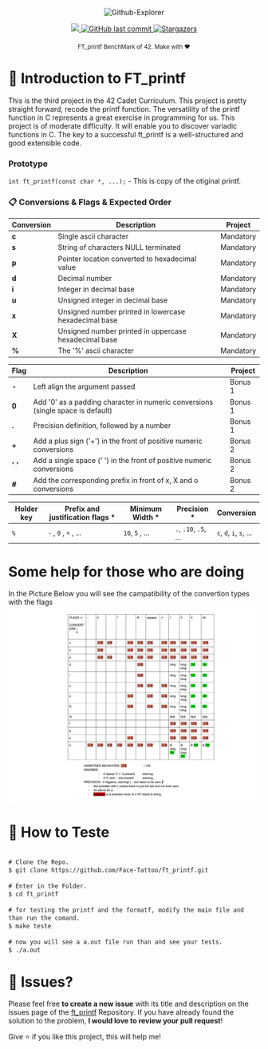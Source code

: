 <div>
<p align="center">
   <img src="./files/faceTatoo.png" alt="Github-Explorer" width="500"/>
</p>
</div>
<p align="center">
  <a aria-label="Completed" href="https://www.42sp.org.br/">
    <img src="https://img.shields.io/badge/42.sp-printf-01ca73?logo="></img>
  </a>
  <a href="https://github.com/Face-Tattoo/ft_printf/commits/master">
    <img alt="GitHub last commit" src="https://img.shields.io/github/last-commit/luizlcezario/get_next_line?color=01ca73">
  </a> 

  <a href="https://github.com/Face-Tattoo/ft_printf/stargazers">
    <img alt="Stargazers" src="https://img.shields.io/github/stars/luizlcezario/get_next_line?color=01ca73&logo=github">
  </a>
</p>

<div align="center">
  <sub>FT_printf BenchMark of 42. Make with ❤︎
    </a>
  </sub>
</div>


# 🚀 Introduction to FT_printf

This is the third project in the 42 Cadet Curriculum. This project is pretty straight forward, recode the printf function.
The versatility of the printf function in C represents a great exercise in programming for us. This project is of moderate difficulty. It will enable you to discover variadic functions in C. The key to a successful ft_printf is a well-structured and good extensible code.


### Prototype

`int ft_printf(const char *, ...);` - This is copy of the otiginal printf.

### :clipboard: Conversions & Flags & Expected Order

| Conversion  | Description														 			| Project 		|
|-------|-----------------------------------------------------------------------------------|---------------|
| **c** | Single ascii character         													|Mandatory		|
| **s** | String of characters NULL terminated												|Mandatory		|
| **p** | Pointer location converted to hexadecimal value									|Mandatory		|
| **d** | Decimal number 																	|Mandatory		|
| **i** | Integer in decimal base                 											|Mandatory		|
| **u** | Unsigned integer in decimal base                									|Mandatory		|
| **x** | Unsigned number printed in lowercase hexadecimal base                				|Mandatory		|
| **X** | Unsigned number printed in uppercase hexadecimal base                				|Mandatory		|
| **%** | The '%' ascii character                 											|Mandatory		|

| Flag  | Description														 				| Project 		|
|-------|-----------------------------------------------------------------------------------|---------------|
| **-** | Left align the argument passed	         										|Bonus 1		|
| **0** | Add '0' as a padding character in numeric conversions (single space is default)	|Bonus 1		|
| **.** | Precision definition, followed by a number 										|Bonus 1		|
| **+** | Add a plus sign ('+') in the front of positive numeric conversions 				|Bonus 2		|
| **' '** | Add a single space (' ') in the front of positive numeric conversions 			|Bonus 2		|
| **#** | Add the corresponding prefix in front of x, X and o conversions                 	|Bonus 2		|

| Holder key  | Prefix and justification flags *| Minimum Width *| Precision *	| Conversion 	|
|-------------|---------------------------------|---------------|---------------|---------------|
|`%`		  | `-` , `0` , `+` ,  ...			| `10`, `5` , ... | `.`, `.10`, `.5`, ... | `c`, `d`, `i`, `s`, ... |  

# Some help for those who are doing

In the Picture Below you will see the campatibility of the convertion types with the flags
<img src="./.github/compatibility.png" alt="campatibility of the flags with the conversion types" width= "800"/>

# :construction_worker: How to Teste

```

# Clone the Repo.
$ git clone https://github.com/Face-Tattoo/ft_printf.git

# Enter in the Folder.
$ cd ft_printf

# for testing the printf and the formatf, modify the main file and than run the comand.
$ make teste

# now you will see a a.out file run than and see your tests.
$ ./a.out

```

# :bug: Issues?

Please feel free **to create a new issue** with its title and description on the issues page of the [ft_printf](https://github.com/Face-Tattoo/ft_printf/issues) Repository. If you have already found the solution to the problem, **I would love to review your pull request**!


Give ⭐️ if you like this project, this will help me!